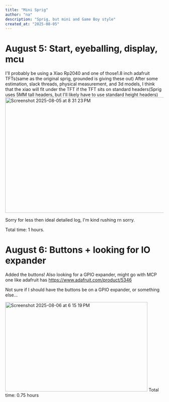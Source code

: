 ```yaml
---
title: "Mini Sprig"
author: "na"
description: "Sprig, but mini and Game Boy style"
created_at: "2025-08-05"
---
```


# August 5: Start, eyeballing, display, mcu
I'll probably be using a Xiao Rp2040 and one of those1.8  inch adafruit TFTs(same as the original sprig, grounded is giving these out)
After some estimation, slack threads, physical measurement, and 3d models, I think that the xiao will fit under the TFT if the TFT sits on standard headers(Sprig uses 5MM tall headers, but I'll likely have to use standard height headers)
<img width="935" height="368" alt="Screenshot 2025-08-05 at 8 31 23 PM" src="https://github.com/user-attachments/assets/e4e50785-1b47-469b-99e8-04eea2b586dd" />

Sorry for less then ideal detailed log, I'm kind rushing rn sorry.

Total time: 1 hours.


# August 6: Buttons + looking for IO expander
Added the buttons!
Also looking for a GPIO expander, might go with MCP one like adafruit has
https://www.adafruit.com/product/5346

Not sure if I should have the buttons be on a GPIO expander, or something else...

<img width="452" height="285" alt="Screenshot 2025-08-06 at 6 15 19 PM" src="https://github.com/user-attachments/assets/6ac0195a-beab-49bc-a185-0496dc61ad3c" />
Total time: 0.75 hours
